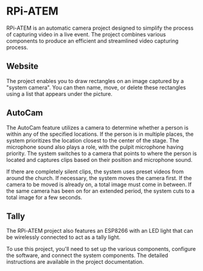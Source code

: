 <h1>RPi-ATEM</h1>
<p>RPi-ATEM is an automatic camera project designed to simplify the process of capturing video in a live event. The project combines various components to produce an efficient and streamlined video capturing process.</p>

<h2>Website</h2>
<p>The project enables you to draw rectangles on an image captured by a "system camera". You can then name, move, or delete these rectangles using a list that appears under the picture.</p>

<h2>AutoCam</h2>
<p>The AutoCam feature utilizes a camera to determine whether a person is within any of the specified locations. If the person is in multiple places, the system prioritizes the location closest to the center of the stage. The microphone sound also plays a role, with the pulpit microphone having priority. The system switches to a camera that points to where the person is located and captures clips based on their position and microphone sound.</p>

<p>If there are completely silent clips, the system uses preset videos from around the church. If necessary, the system moves the camera first. If the camera to be moved is already on, a total image must come in between. If the same camera has been on for an extended period, the system cuts to a total image for a few seconds.</p>

<h2>Tally</h2>
<p>The RPi-ATEM project also features an ESP8266 with an LED light that can be wirelessly connected to act as a tally light.</p>

<p>To use this project, you'll need to set up the various components, configure the software, and connect the system components. The detailed instructions are available in the project documentation.</p>
